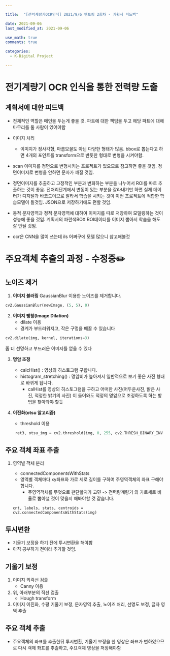 ```yaml
---

title:  "[전력계량기OCR인식] 2021/9/6 멘토링 2회차 - 기획서 피드백"

date: 2021-09-06
last_modified_at: 2021-09-06

use_math: true
comments: true

categories:
  - K-Digital Project

---
```




# 전기계량기 OCR 인식을 통한 전력량 도출



## 계획서에 대한 피드백

- 전체적인 역할은 메인을 두는게 좋을 것. 파트에 대한 책임을 두고 해당 파트에 대해 마무리를 둘 사람이 있어야함

- 이미지 처리 
  - 이미지가 정사각형, 마름모꼴도 아닌 다양한 형태가 많음. bbox로 뽑는다고 하면 4개의 포인트를 transform으로 반듯한 형태로 변형을 시켜야함.

 - scan 이미지를 정면으로 변형시키는 프로젝트가 있으므로 참고하면 좋을 것임. 정면이미지로 변형을 안하면 문자가 깨질 것임. 

- 정면이미지를 추출하고 고정적인 부분과 변화하는 부분을 나누어서 ROI를 따로 추출하는 것이 좋음. 전처리단계에서 변동이 있는 부분을 잘라내기만 하면 실제 데이터가 디지털과 바코드이므로 잘라서 학습을 시키는 것이 이번 프로젝트에 적합한 학습모델이 될것임. JSON으로 저장하기에도 편할 것임.

- 동적 문자영역과 정적 문자영역에 대하여 이미지를 따로 저장하여 모델링하는 것이 성능에 좋을 것임. 계획서의 파란색BOX ROI데이터를 이미지 뽑아서 학습을 해도 잘 안될 것임.


- ocr은 CNN을 많이 쓰는데 ils 어쩌구에 모델 많으니 참고해볼것 



# 주요객체 추출의 과정 - 수정중:pencil2: 

## 노이즈 제거



1. **이미지 블러링**
   GaussianBlur 이용한 노이즈를 제거합니다.

```python
cv2.GaussianBlur(newImage, (5, 5), 0)
```



2. **이미지 팽창(Image Dilation)**
	- dilate 이용
	- 경계가 부드러워지고, 작은 구멍을 메꿀 수 있습니다

```python
cv2.dilate(img, kernel, iterations=3)
```

좀 더 선명하고 부드러운 이미지를 얻을 수 있다



3. **명암 조정**
   - calcHist() : 영상의 히스토그램 구합니다.
   - histogram_stretching() :  명암비가 높아져서 일반적으로 보기 좋은 사진 형태로 바뀌게 됩니다.
     - calHist를 영상의 히스토그램을 구하고 어떠한 사진(어두운사진, 밝은 사진, 적정한 밝기의 사진) 이 들어와도 적정의 명암으로 조정하도록 하는 방법을 찾아봐야 할듯




4. **이진화(otsu 알고리즘)**

   - threshold 이용

   ```python
    ret3, otsu_img = cv2.threshold(img, 0, 255, cv2.THRESH_BINARY_INV + cv2.THRESH_OTSU)
   ```

   

## 주요 객체 좌표 추출

1. 영역별 객체 분리

   - connectedComponentsWithStats
   - 영역별 객체마다 xy좌표와 가로 세로 길이를 구하여 주영역객체의 좌표 구해야합니다.
     - 주영역객체를 무엇으로 판단할지가 고민 -> 전력량계량기 의 가로세로 비율로 뽑아낼 것이 맞을지 해봐야할 것 같습니다.
   
   ```
   cnt, labels, stats, centroids = cv2.connectedComponentsWithStats(img)
   ```
   



## 투시변환

- 기울기 보정을 하기 전에 투시변환을 해야함
- 아직 공부하기 전이라 추가할 것임.





## 기울기 보정

1. 이미지 외곽선 검출
	- Canny 이용
2. 위, 아래부분의 직선 검출
	- Hough transform
3. 이미지 이진화, 수평 기울기 보정, 문자영역 추출, 노이즈 처리, 선명도 보정, 글자 영역 추출



## 주요 객체 추출

- 주요객체의 좌표를 추출한뒤 투시변환, 기울기 보정을 한 영상은 좌표가 변하였으므로 다시 객체 좌표를 추출하고, 주요객체 영상을 저장해야함
